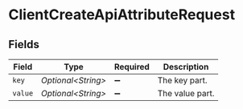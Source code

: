 # ClientCreateApiAttributeRequest


## Fields

| Field               | Type                | Required            | Description         |
| ------------------- | ------------------- | ------------------- | ------------------- |
| `key`               | *Optional\<String>* | :heavy_minus_sign:  | The key part.       |
| `value`             | *Optional\<String>* | :heavy_minus_sign:  | The value part.     |